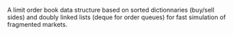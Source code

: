 A limit order book data structure based on sorted dictionnaries (buy/sell sides) and doubly linked lists (deque for order queues) for fast simulation of fragmented markets.